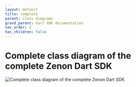 ```yaml
---
layout: default
title: complete
parent: class diagrams
grand_parent: dart SDK documentation
nav_order: 2
has_children: false
---
```

# Complete class diagram of the complete Zenon Dart SDK

![Complete class diagram of the complete Zenon Dart SDK](./svg/complete.svg)